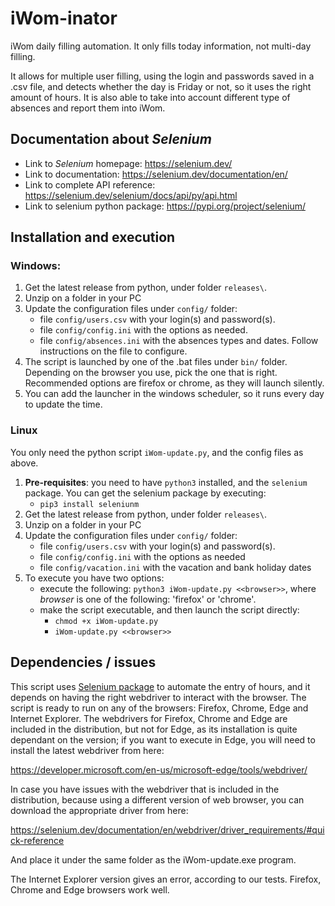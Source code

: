 # iWom-inator
iWom daily filling automation. It only fills today information, not multi-day filling.

It allows for multiple user filling, using the login and passwords saved in a .csv file, and detects whether the day is Friday or not, so it uses the right amount of hours. It is also able to take into account different type of absences and report them into iWom.


## Documentation about *Selenium*
- Link to *Selenium* homepage: https://selenium.dev/
- Link to documentation: https://selenium.dev/documentation/en/
- Link to complete API reference: https://selenium.dev/selenium/docs/api/py/api.html
- Link to selenium python package: https://pypi.org/project/selenium/


## Installation and execution

### Windows:

  1. Get the latest release from python, under folder `releases\`.
  2. Unzip on a folder in your PC
  3. Update the configuration files under `config/` folder:
      - file `config/users.csv` with your login(s) and password(s).
      - file `config/config.ini` with the options as needed.
      - file `config/absences.ini` with the absences types and dates. Follow instructions on the file to configure.
  4. The script is launched by one of the .bat files under `bin/` folder. Depending on the browser you use, pick the one that is right. Recommended options are firefox or chrome, as they will launch silently.
  5. You can add the launcher in the windows scheduler, so it runs every day to update the time.

### Linux

You only need the python script `iWom-update.py`, and the config files as above.

  1. **Pre-requisites**: you need to have `python3` installed, and the `selenium` package. You can get the selenium package by executing:
     - `pip3 install seleniunm`
  2. Get the latest release from python, under folder `releases\`.
  3. Unzip on a folder in your PC
  4. Update the configuration files under `config/` folder:
      - file `config/users.csv` with your login(s) and password(s).
      - file `config/config.ini` with the options as needed
      - file `config/vacation.ini` with the vacation and bank holiday dates
  5. To execute you have two options:
     - execute the following: `python3 iWom-update.py <<browser>>`, where _browser_ is one of the following: 'firefox' or 'chrome'.
     - make the script executable, and then launch the script directly:
       - `chmod +x iWom-update.py`
       - `iWom-update.py <<browser>>`


## Dependencies / issues

This script uses [Selenium package](https://selenium.dev/) to automate the entry of hours, and it depends on having the right webdriver to interact with the browser. The script is ready to run on any of the browsers: Firefox, Chrome, Edge and Internet Explorer. The webdrivers for Firefox, Chrome and Edge are included in the distribution, but not for Edge, as its installation is quite dependant on the version; if you want to execute in Edge, you will need to install the latest webdriver from here:

https://developer.microsoft.com/en-us/microsoft-edge/tools/webdriver/

In case you have issues with the webdriver that is included in the distribution, because using a different version of web browser, you can download the appropriate driver from here:

https://selenium.dev/documentation/en/webdriver/driver_requirements/#quick-reference

And place it under the same folder as the iWom-update.exe program.

The Internet Explorer version gives an error, according to our tests. Firefox, Chrome and Edge browsers work well.
